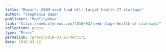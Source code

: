 ```yaml
---
title: "Report: $50M seed fund will target health IT startups"
author: "Stephanie Baum"
publisher: "MedCityNews"
link: "https://medcitynews.com/2016/03/seed-stage-health-it-startups/"
collection: press
type: "Press"
permalink: /press/2016-03-22-medcity
date: 2016-03-22
---
```


